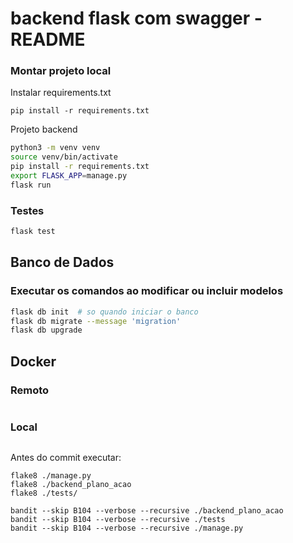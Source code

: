 # backend flask com swagger - README

### Montar projeto local


Instalar requirements.txt
```
pip install -r requirements.txt
```

Projeto backend

```bash
python3 -m venv venv
source venv/bin/activate
pip install -r requirements.txt
export FLASK_APP=manage.py
flask run
```

### Testes

```bash
flask test
```

## Banco de Dados

### Executar os comandos ao modificar ou incluir modelos
``` bash
flask db init  # so quando iniciar o banco
flask db migrate --message 'migration'
flask db upgrade
```

## Docker

### Remoto
``` bash

```

### Local


``` bash

```

Antes do commit executar:

```
flake8 ./manage.py 
flake8 ./backend_plano_acao
flake8 ./tests/

bandit --skip B104 --verbose --recursive ./backend_plano_acao
bandit --skip B104 --verbose --recursive ./tests
bandit --skip B104 --verbose --recursive ./manage.py